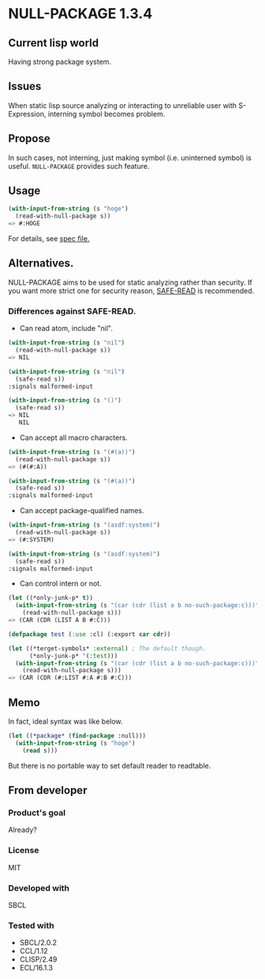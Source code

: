 # NULL-PACKAGE 1.3.4

## Current lisp world
Having strong package system.

## Issues
When static lisp source analyzing or interacting to unreliable user with S-Expression, interning symbol becomes problem.

## Propose
In such cases, not interning, just making symbol (i.e. uninterned symbol) is useful.
`NULL-PACKAGE` provides such feature.

## Usage

```lisp
(with-input-from-string (s "hoge")
  (read-with-null-package s))
=> #:HOGE
```

For details, see [spec file.](spec/null-package.lisp)

## Alternatives.
NULL-PACKAGE aims to be used for static analyzing rather than security.
If you want more strict one for security reason, [SAFE-READ](https://github.com/phoe/safe-read) is recommended.

### Differences against SAFE-READ.
* Can read atom, include "nil".

```lisp
(with-input-from-string (s "nil")
  (read-with-null-package s))
=> NIL

(with-input-from-string (s "nil")
  (safe-read s))
:signals malformed-input

(with-input-from-string (s "()")
  (safe-read s))
=> NIL
   NIL
```

* Can accept all macro characters.

```lisp
(with-input-from-string (s "(#(a))")
  (read-with-null-package s))
=> (#(#:A))

(with-input-from-string (s "(#(a))")
  (safe-read s))
:signals malformed-input
```

* Can accept package-qualified names.

```lisp
(with-input-from-string (s "(asdf:system)")
  (read-with-null-package s))
=> (#:SYSTEM)

(with-input-from-string (s "(asdf:system)")
  (safe-read s))
:signals malformed-input
```

* Can control intern or not.

```lisp
(let ((*only-junk-p* t))
  (with-input-from-string (s "(car (cdr (list a b no-such-package:c)))")
    (read-with-null-package s)))
=> (CAR (CDR (LIST A B #:C)))

(defpackage test (:use :cl) (:export car cdr))

(let ((*terget-symbols* :external) ; The default though.
      (*only-junk-p* '(:test)))
  (with-input-from-string (s "(car (cdr (list a b no-such-package:c)))")
    (read-with-null-package s)))
=> (CAR (CDR (#:LIST #:A #:B #:C)))
```

## Memo
In fact, ideal syntax was like below.

```lisp
(let ((*package* (find-package :null)))
  (with-input-from-string (s "hoge")
    (read s)))
```
But there is no portable way to set default reader to readtable.

## From developer

### Product's goal
Already?
### License
MIT
### Developed with
SBCL
### Tested with
* SBCL/2.0.2
* CCL/1.12
* CLISP/2.49
* ECL/16.1.3

